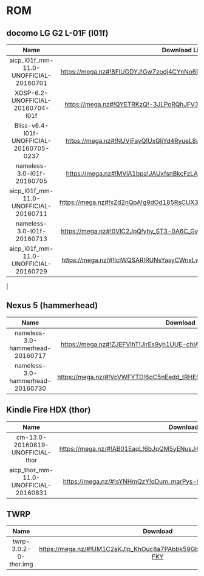 # ROM

## docomo LG G2 L-01F (l01f)

|Name|Download Link|md5sum Link|
|:-:|:-:|:-:|
|aicp_l01f_mm-11.0-UNOFFICIAL-20160701|https://mega.nz#!8FlUGDYJ!Gw7zodj4CYnNo6RyDVrkx9rI1xhCmveWhwMFrbNzUMo|---|
|XOSP-6.2-UNOFFICIAL-20160704-l01f|https://mega.nz#!QYETRKzQ!-3JLPoRQhJFV3wHFceJtUc3ZULiPI2ohUs9ZiiARsoA|---|
|Bliss-v6.4-l01f-UNOFFICIAL-20160705-0237|https://mega.nz#!NUVjFayQ!UxGljYd4RyueL8u0PVjxoJmdaZGkGKKwxiZz5Zh_q5o|---|
|nameless-3.0-l01f-20160705|https://mega.nz#!MVlA1bpa!JAUxfsnBkcFzLAsclST0u7Uf8y9veHbc08YoEiR_HA4|---|
|aicp_l01f_mm-11.0-UNOFFICIAL-20160711|https://mega.nz#!xZd2nQpA!g9dOd185RsCUX3jNReB0v6JeBMKhw8VOCqSaxtzKabA|---|
|nameless-3.0-l01f-20160713|https://mega.nz#!0VlC2JpQ!yhy_ST3-0A6C_GwczbpMnFtSxbmeRzLHNs9GzqHJYUc|---|
|aicp_l01f_mm-11.0-UNOFFICIAL-20160729|https://mega.nz/#!lclWQSAR!RUNsYasyCWnxLwaNCihZKckwyPlnU3rKdv5VOnehxHE|https://mega.nz/#!xQFxVCZT!uqpvGoS45F561IvyudBnuDSFXbawobMVO8B1axsGO5Q|
|

## Nexus 5 (hammerhead)

|Name|Download|md5sum|
|:-:|:-:|:-:|
|nameless-3.0-hammerhead-20160717|https://mega.nz#!ZJEFVIhT!JirEs9yh1UUE-chIAjtqCwQ3H6iWTBiBGSWJwHOpX9k|https://mega.nz#!JEcAQSwY!TKtuOLieBkbUZCLNo2TZSgJnPS1RTqD_dD-LaSvXEEM|
|nameless-3.0-hammerhead-20160730|https://mega.nz/#!VcVWFYTD!6oC5nEedd_tRHE9xjgVB4v6Va2GMsTm16b8oqYCrxjY|https://mega.nz/#!IRtBAB6Z!ESfPzaC-oMNVix2uYNbWhXJYItDd97PKQbWEWtIZvpE|

## Kindle Fire HDX (thor)
|Name|Download|md5sum|
|:-:|:-:|:-:|
|cm-13.0-20160819-UNOFFICIAL-thor|https://mega.nz/#!AB01EaqL!6bJqQM5yENusJi6bU_VFcRrM2ydKyAognRQMFbsMqyU|https://mega.nz/#!9BEnkQpa!weYLYGW9GgGHBui8vCLihJ3R--sQZT2hqcccRlHw6UE|
|aicp_thor_mm-11.0-UNOFFICIAL-20160831|https://mega.nz/#!sYNHmQzY!qDum_marPys-f23eIeeZJvZwgfLpTUQBjIbuRuchx1Y|https://mega.nz/#!UQtRHB7K!PvpOO6ME_PuP0NivI4_RbPU7zxpvNf7dE2dP2FKlJAs|

## TWRP
|Name|Download|
|:-:|:-:|
|twrp-3.0.2-0-thor.img|https://mega.nz/#!UM1C2aKJ!p_KhOuc8a7PAbbk59GbrVUbiyb5X2G2svzaw7HL-FKY|